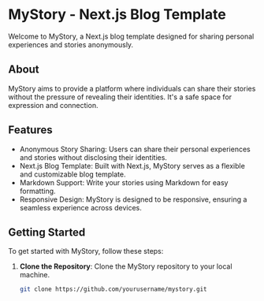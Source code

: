 # MyStory - Next.js Blog Template

Welcome to MyStory, a Next.js blog template designed for sharing personal experiences and stories anonymously.

## About

MyStory aims to provide a platform where individuals can share their stories without the pressure of revealing their identities. It's a safe space for expression and connection.

## Features

- Anonymous Story Sharing: Users can share their personal experiences and stories without disclosing their identities.
- Next.js Blog Template: Built with Next.js, MyStory serves as a flexible and customizable blog template.
- Markdown Support: Write your stories using Markdown for easy formatting.
- Responsive Design: MyStory is designed to be responsive, ensuring a seamless experience across devices.

## Getting Started

To get started with MyStory, follow these steps:

1. **Clone the Repository**: Clone the MyStory repository to your local machine.

   ```bash
   git clone https://github.com/yourusername/mystory.git
